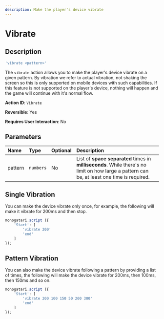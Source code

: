 ```yaml
---
description: Make the player's device vibrate
---
```


# Vibrate

## Description

```javascript
'vibrate <pattern>'
```

The `vibrate` action allows you to make the player's device vibrate on a given pattern. By vibration we refer to actual vibration, not shaking the screen so this is only supported on mobile devices with such capabilities. If this feature is not supported on the player's device, nothing will happen and the game will continue with it's normal flow.

**Action ID**: `Vibrate`

**Reversible**: Yes

**Requires User Interaction**: No

## Parameters

| Name | Type | Optional | Description |
| :--- | :--- | :--- | :--- |
| pattern | `numbers` | No | List of **space separated** times in **milliseconds**. While there's no limit on how large a pattern can be, at least one time is required. |

## Single Vibration

You can make the device vibrate only once, for example, the following will make it vibrate for 200ms and then stop.

```javascript
monogatari.script ({
    'Start': [
        'vibrate 200'
        'end'
    ]
});
```

## Pattern Vibration

You can also make the device vibrate following a pattern by providing a list of times, the following will make the device vibrate for 200ms, then 100ms, then 150ms and so on.

```javascript
monogatari.script ({
    'Start': [
        'vibrate 200 100 150 50 200 300'
        'end'
    ]
});
```

